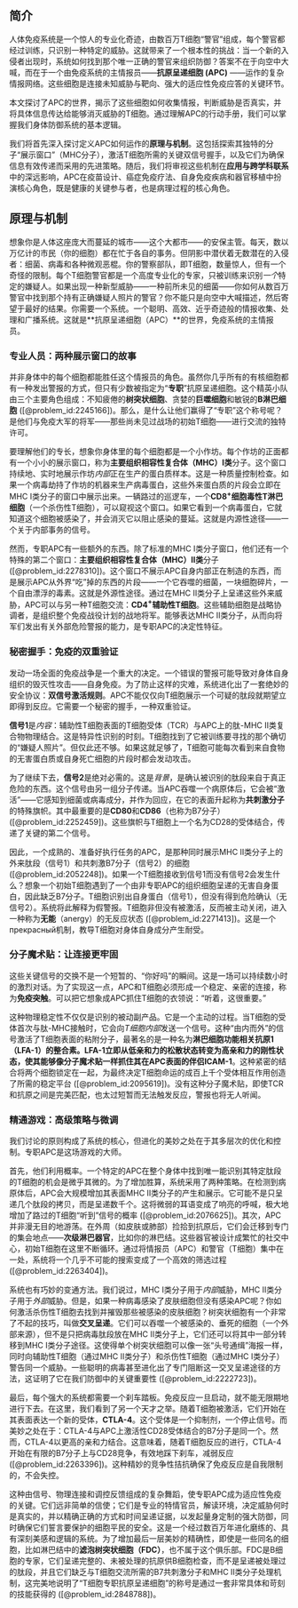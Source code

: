 ## 简介
人体免疫系统是一个惊人的专业化奇迹，由数百万T细胞“警官”组成，每个警官都经过训练，只识别一种特定的威胁。这就带来了一个根本性的挑战：当一个新的入侵者出现时，系统如何找到那个唯一正确的警官来组织防御？答案不在于向空中大喊，而在于一个由免疫系统的主情报员——**抗原呈递细胞 (APC)** ——运作的复杂情报网络。这些细胞是连接未知威胁与靶向、强大的适应性免疫应答的关键环节。

本文探讨了APC的世界，揭示了这些细胞如何收集情报，判断威胁是否真实，并将具体信息传达给能够消灭威胁的T细胞。通过理解APC的行动手册，我们可以掌握我们身体防御系统的基本逻辑。

我们将首先深入探讨定义APC如何运作的**原理与机制**。这包括探索其独特的分子“展示窗口”（MHC分子），激活T细胞所需的关键双信号握手，以及它们为确保信息有效传递而采用的先进策略。随后，我们将审视这些机制在**应用与跨学科联系**中的深远影响，APC在疫苗设计、癌症免疫疗法、自身免疫疾病和器官移植中扮演核心角色，既是健康的关键参与者，也是病理过程的核心角色。

## 原理与机制

想象你是人体这座庞大而蔓延的城市——这个大都市——的安保主管。每天，数以万亿计的市民（你的细胞）都在忙于各自的事务。但阴影中潜伏着无数潜在的入侵者：细菌、病毒和各种微观恶棍。你的警察部队，即T细胞，数量惊人，但有一个奇怪的限制。每个T细胞警官都是一个高度专业化的专家，只被训练来识别*一个*特定的嫌疑人。如果出现一种新型威胁——一种前所未见的细菌——你如何从数百万警官中找到那个持有正确嫌疑人照片的警官？你不能只是向空中大喊描述，然后寄望于最好的结果。你需要一个系统。一个聪明、高效、近乎奇迹般的情报收集、处理和广播系统。这就是**抗原呈递细胞（APC）**的世界，免疫系统的主情报员。

### 专业人员：两种展示窗口的故事

并非身体中的每个细胞都能胜任这个情报员的角色。虽然你几乎所有的有核细胞都有一种发出警报的方式，但只有少数被指定为“**专职**”抗原呈递细胞。这个精英小队由三个主要角色组成：不知疲倦的**树突状细胞**、贪婪的**巨噬细胞**和敏锐的**B淋巴细胞** ([@problem_id:2245166])。那么，是什么让他们赢得了“专职”这个称号呢？是他们与免疫大军的将军——那些尚未见过战场的初始T细胞——进行交流的独特许可。

要理解他们的专长，想象你身体里的每个细胞都是一个小作坊。每个作坊的正面都有一个小小的展示窗口，称为**主要组织相容性复合体（MHC）I类**分子。这个窗口持续地、实时地展示作坊*内部*正在生产的蛋白质样本。这是一种质量控制检查。如果一个病毒劫持了作坊的机器来生产病毒蛋白，这些外来蛋白质的片段会立即在MHC I类分子的窗口中展示出来。一辆路过的巡逻车，一个**CD8$^+$细胞毒性T淋巴细胞**（一个杀伤性T细胞），可以窥视这个窗口。如果它看到一个病毒蛋白，它就知道这个细胞被感染了，并会消灭它以阻止感染的蔓延。这就是内源性途径——一个关于内部事务的信号。

然而，专职APC有一些额外的东西。除了标准的MHC I类分子窗口，他们还有一个特殊的第二个窗口：**主要组织相容性复合体（MHC）II类**分子 ([@problem_id:2278310])。这个窗口不展示APC自身内部正在制造的东西，而是展示APC从外界“吃”掉的东西的片段——一个它吞噬的细菌，一块细胞碎片，一个自由漂浮的毒素。这就是外源性途径。通过在MHC II类分子上呈递这些外来威胁，APC可以与另一种T细胞交流：**CD4$^+$辅助性T细胞**。这些辅助细胞是战略协调者，是组织整个免疫战役计划的战地将军。能够表达MHC II类分子，从而向将军们发出有关外部危险警报的能力，是专职APC的决定性特征。

### 秘密握手：免疫的双重验证

发动一场全面的免疫战争是一个重大的决定。一个错误的警报可能导致对身体自身组织的毁灭性攻击——自身免疫。为了防止这样的灾难，系统进化出了一套绝妙的安全协议：**双信号激活规则**。APC不能仅仅向T细胞展示一个可疑的肽段就期望立即得到反应。它需要一个秘密的握手，一种双重验证。

**信号1**是*内容*：辅助性T细胞表面的T细胞受体（TCR）与APC上的肽-MHC II类复合物物理结合。这是特异性识别的时刻。T细胞找到了它被训练要寻找的那个确切的“嫌疑人照片”。但仅此还不够。如果这就足够了，T细胞可能每次看到来自食物的无害蛋白质或自身死亡细胞的片段时都会发动攻击。

为了继续下去，**信号2**是绝对必需的。这是*背景*，是确认被识别的肽段来自于真正危险的东西。这个信号由另一组分子传递。当APC吞噬一个病原体后，它会被“激活”——它感知到细菌或病毒成分，并作为回应，在它的表面升起称为**共刺激分子**的特殊旗帜。其中最重要的是**CD80**和**CD86**（也称为B7分子）([@problem_id:2252459])。这些旗帜与T细胞上一个名为CD28的受体结合，传递了关键的第二个信号。

因此，一个成熟的、准备好执行任务的APC，是那种同时展示MHC II类分子上的外来肽段（信号1）和共刺激B7分子（信号2）的细胞 ([@problem_id:2052248])。如果一个T细胞接收到信号1而没有信号2会发生什么？想象一个初始T细胞遇到了一个由非专职APC的组织细胞呈递的无害自身蛋白，因此缺乏B7分子。T细胞识别出自身蛋白（信号1），但没有得到危险确认（无信号2）。系统将此解释为假警报。T细胞非但没有被激活，反而被主动关闭，进入一种称为**无能**（anergy）的无反应状态 ([@problem_id:2271413])。这是一个 прекрасный机制，教导T细胞对身体自身成分产生耐受。

### 分子魔术贴：让连接更牢固

这些关键信号的交换不是一个短暂的、“你好吗”的瞬间。这是一场可以持续数小时的激烈对话。为了实现这一点，APC和T细胞必须形成一个稳定、亲密的连接，称为**免疫突触**。可以把它想象成APC抓住T细胞的衣领说：“听着，这很重要。”

这种物理稳定性不仅仅是识别的被动副产品。它是一个主动的过程。当T细胞的受体首次与肽-MHC接触时，它会向*T细胞内部*发送一个信号。这种“由内而外”的信号激活了T细胞表面的粘附分子，最著名的是一种名为**淋巴细胞功能相关抗原1（LFA-1）**的整合素。LFA-1立即从低亲和力的松散状态转变为高亲和力的刚性状态，使其能够像分子魔术贴一样抓住其在APC表面的伴侣**ICAM-1**。这种紧密的结合将两个细胞锁定在一起，为最终决定T细胞命运的成百上千个受体相互作用创造了所需的稳定平台 ([@problem_id:2095619])。没有这种分子魔术贴，即使TCR和抗原之间是完美匹配，也太过短暂而无法触发反应，警报也将无人听闻。

### 精通游戏：高级策略与微调

我们讨论的原则构成了系统的核心，但进化的美妙之处在于其多层次的优化和控制。专职APC是这场游戏的大师。

首先，他们利用概率。一个特定的APC在整个身体中找到唯一能识别其特定肽段的T细胞的机会是微乎其微的。为了增加胜算，系统采用了两种策略。在检测到病原体后，APC会大规模增加其表面MHC II类分子的产生和展示。它可能不是只呈递几个肽段的拷贝，而是呈递数千个。这将微弱的耳语变成了响亮的呼喊，极大地增加了路过的T细胞“听到”信号的概率 ([@problem_id:2076625])。其次，APC并非漫无目的地游荡。在外周（如皮肤或肺部）捡拾到抗原后，它们会迁移到专门的集会地点——**次级淋巴器官**，比如你的淋巴结。这些器官被设计成繁忙的社交中心，初始T细胞在这里不断循环。通过将情报员（APC）和警官（T细胞）集中在一处，系统将一个几乎不可能的搜索变成了一个高效的筛选过程 ([@problem_id:2263404])。

系统也有巧妙的变通方法。我们说过，MHC I类分子用于*内部*威胁，MHC II类分子用于*外部*威胁。但是，如果一种病毒感染了皮肤细胞但没有感染APC呢？你如何激活杀伤性T细胞去找到并摧毁那些被感染的皮肤细胞？树突状细胞有一个非常了不起的技巧，叫做**交叉呈递**。它们可以吞噬一个被感染的、垂死的细胞（一个外部来源），但不是只把病毒肽段放在MHC II类分子上，它们还可以将其中一部分转移到MHC I类分子途径。这使得单个树突状细胞可以像一张“头号通缉”海报一样，同时向辅助性T细胞（通过MHC II类分子）和杀伤性T细胞（通过MHC I类分子）警告同一个威胁。一些聪明的病毒甚至进化出了专门阻断这一交叉呈递途径的方法，这证明了它在我们防御中的关键重要性 ([@problem_id:2222723])。

最后，每个强大的系统都需要一个刹车踏板。免疫反应一旦启动，就不能无限期地进行下去。在这里，我们看到了另一个天才之举。随着T细胞被激活，它们开始在其表面表达一个新的受体，**CTLA-4**。这个受体是一个抑制剂，一个停止信号。而美妙之处在于：CTLA-4与APC上激活性CD28受体结合的B7分子是同一个。然而，CTLA-4以更高的亲和力结合。这意味着，随着T细胞反应的进行，CTLA-4开始在有限的B7分子上与CD28竞争，有效地踩下刹车，减弱反应 ([@problem_id:2263396])。这种精妙的竞争性拮抗确保了免疫反应是自我限制的，不会失控。

这种由信号、物理连接和调控反馈组成的复杂舞蹈，使专职APC成为适应性免疫的关键。它们远非简单的信使；它们是专业的特情官员，解读环境，决定威胁何时是真实的，并以精确正确的方式和时间呈递证据，以发起量身定制的强大防御，同时确保它们誓言要保护的细胞平民的安全。这是一个经过数百万年进化磨练的、具有深刻美感和逻辑的系统。为了增加最后一层美妙的精确性，即使是一些同名的细胞，比如淋巴结中的**滤泡树突状细胞（FDC）**，也不属于这个俱乐部。FDC是B细胞的专家，它们呈递完整的、未被处理的抗原供B细胞检查，而不是呈递被处理过的肽段，并且它们缺乏与T细胞交流所需的B7共刺激分子和MHC II类分子处理机制，这完美地说明了“T细胞专职抗原呈递细胞”的称号是通过一套非常具体和苛刻的技能获得的 ([@problem_id:2848788])。

